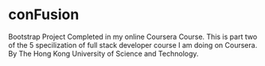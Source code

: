 # conFusion
Bootstrap Project Completed in my online Coursera Course.
This is part two of the 5 specilization of full stack developer course I am doing on Coursera.
By The Hong Kong University of Science and Technology.
